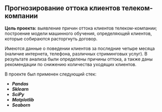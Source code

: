 ## Прогнозирование оттока клиентов телеком-компании

**Цель проекта:**  выявление причин оттока клиентов телеком-компании; построение модели машинного обучения, определяющей клиентов, которые собираются расторгнуть договор.

Имеются данные о поведении клиентов за последние четыре месяца (наличие интернета, телефона, различных стриминговых услуг). В результате анализа были определены причины оттока, а также даны рекомендации по снижению количества уходящих клиентов.

В проекте был применен следующий стек:
* **_Pandas_**
* **_Sklearn_**
* **_SciPy_**
* **_Matplotlib_**
* **_Seaborn_**
